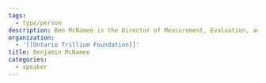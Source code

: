 ```yaml
---
tags:
  - type/person
description: Ben McNamee is the Director of Measurement, Evaluation, and Business Intelligence at the Ontario Trillium Foundation. Ben oversees the Foundation's business intelligence, impact measurement, program evaluation, and Open Data strategies.
organization:
  - '[[Ontario Trillium Foundation]]'
title: Benjamin McNamee
categories:
  - speaker
---
```

